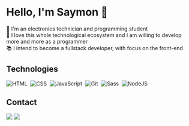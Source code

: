 # Hello, I'm Saymon 👋

📌 I'm an electronics technician and programming student
</br>
🚀 I love this whole technological ecosystem and I am willing to develop more and more as a programmer
</br>
📚 I intend to become a fullstack developer, with focus on the front-end

## Technologies

![HTML](https://img.shields.io/badge/-HTML-292d3e?style=flat-square&logo=HTML5)&nbsp;
![CSS](https://img.shields.io/badge/-CSS-292d3e?style=flat-square&logo=CSS3&logoColor=1572B6)&nbsp;
![JavaScript](https://img.shields.io/badge/-JavaScript-292d3e?style=flat-square&logo=javascript)&nbsp;
![Git](https://img.shields.io/badge/-Git-292d3e?style=flat-square&logo=git)&nbsp;
![Sass](https://img.shields.io/badge/-Sass-292d3e?style=flat-square&logo=sass)&nbsp;
![NodeJS](https://img.shields.io/badge/-NodeJS-292d3e?style=flat-square&logo=nodedotjs)&nbsp;

## Contact

<!-- <a href="https://www.instagram.com/saymonnv/" target="_blank"><img src="https://img.shields.io/badge/-Instagram-%23E4405F?style=for-the-badge&logo=instagram&logoColor=white" target="_blank"></a>  -->
<a href="https://www.linkedin.com/in/saymonvictor/" target="_blank"><img src="https://img.shields.io/badge/-LinkedIn-%230077B5?style=for-the-badge&logo=linkedin&logoColor=white" target="_blank"></a>
<a href="mailto:saymonnnvict0r@gmail.com" target="_blank"><img src="https://img.shields.io/badge/-Gmail-ea4335?style=for-the-badge&logo=gmail&logoColor=white" target="_blank"></a>
